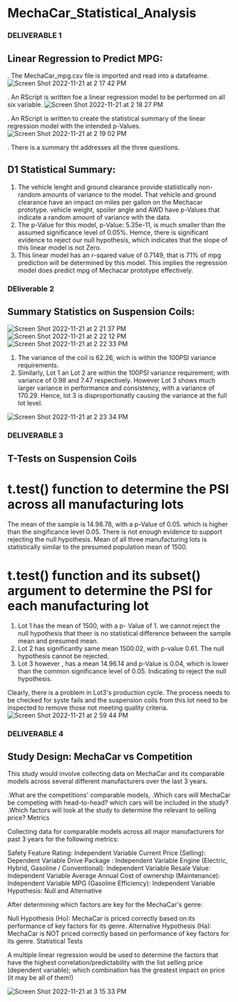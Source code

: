# MechaCar_Statistical_Analysis

### DELIVERABLE 1
## Linear Regression to Predict MPG:
. The MechaCar_mpg.csv file is imported and read into a datafeame.![Screen Shot 2022-11-21 at 2 17 42 PM](https://user-images.githubusercontent.com/55648656/203150468-e5a28b76-6216-48a9-9885-3437641bfd38.png)

. An RScript is written foe a linear regression model to be performed on all six variable.
![Screen Shot 2022-11-21 at 2 18 27 PM](https://user-images.githubusercontent.com/55648656/203150566-10a2fbc5-b344-4c9c-8c11-de781b5d644d.png)

. An RScript is written to create the statistical summary of the linear regression model with the intended p-Values.
![Screen Shot 2022-11-21 at 2 19 02 PM](https://user-images.githubusercontent.com/55648656/203150654-e3a9a5d3-97e9-4b5d-a0a8-459579cc4f34.png)

. There is a summary tht addresses all the three questions.


## D1 Statistical Summary:

1. The vehicle lenght and ground clearance provide statistically non-random amounts of variance to the model. That vehicle and ground clearance have an impact on miles per gallon on the Mechacar prototype. vehicle weight, spoiler angle and AWD have p-Values that indicate a random amount of variance with the data.
2. The p-Value for this model, p-Value: 5.35e-11, is much smaller than the assumed significance level of 0.05%. Hemce, there is significant evidence to reject our null hypothesis, which indicates that the slope of this linear model is not Zero.
3. This linear model has an r-sqared value of 0.7149, that is 71% of mpg prediction will be determined by this model. This implies the regression model does predict mpg of Mechacar prototype effectively.



### DEliverable 2
## Summary Statistics on Suspension Coils:
![Screen Shot 2022-11-21 at 2 21 37 PM](https://user-images.githubusercontent.com/55648656/203151067-c8a58c3e-8904-4230-9604-8557c2b77d38.png)
![Screen Shot 2022-11-21 at 2 22 12 PM](https://user-images.githubusercontent.com/55648656/203151128-c84ff221-9656-4104-bcac-bfd95489ff7e.png)
![Screen Shot 2022-11-21 at 2 22 33 PM](https://user-images.githubusercontent.com/55648656/203151170-931ee853-d997-4efe-90a2-97701345075b.png)
1. The variance of the coil is 62.26, wich is within the 100PSI variance requirements.
2. Similarly, Lot 1 an Lot 2 are within the 100PSI variance requirement; with variance of 0.98 and 7.47 respectively. However Lot 3 shows much larger variance in performance and consistency, with a variance of 170.29. Hence, lot 3 is disproportionatly causing the variance at the full lot level.


![Screen Shot 2022-11-21 at 2 23 34 PM](https://user-images.githubusercontent.com/55648656/203151332-fd0976df-0fbd-432f-920d-93979794e313.png)

### DELIVERABLE 3
 ## T-Tests on Suspension Coils
 # t.test() function to determine  the PSI across all manufacturing lots 
 The mean of the sample is 14.98.78, with a p-Value of 0.05. which is higher than the singificance level 0.05. There is not enough evidence to support rejecting the null hypothesis. Mean of all three manufacturing lots is statistically similar to the presumed population mean of 1500.

# t.test() function and its subset() argument to determine the PSI for each manufacturing lot
1. Lot 1 has the mean of 1500, with a p- Value of 1. we cannot reject the null hypothesis that theer is no statistical difference between the sample mean and presumed mean.
2. Lot 2 has significantly same mean 1500.02, with p-value 0.61. The null hypothesis cannot be rejected.
3. Lot 3 however , has a mean 14.96.14 and p-Value is 0.04, which is lower than the common significance level of 0.05. Indicating to reject the null hypothesis.

Clearly, there is a problem in Lot3's production cycle. The process needs to be checked for syste fails and the suspension coils from this lot need to be inspected to remove those not meeting quality criteria.
![Screen Shot 2022-11-21 at 2 59 44 PM](https://user-images.githubusercontent.com/55648656/203157181-c85c0486-157a-4477-8d6e-fa573e638075.png)

### DELIVERABLE 4
## Study Design: MechaCar vs Competition

This study would involve collecting data on MechaCar and its comparable models across several different manufacturers over the last 3 years.

.What are the competitions' comparable models,
.Which cars will MechaCar be competing with head-to-head? which cars will be included in the study?
.Which factors will look at the study to determine the relevant to selling price?
Metrics

Collecting data for comparable models across all major manufacturers for past 3 years for the following metrics:

Safety Feature Rating: Independent Variable
Current Price (Selling): Dependent Variable
Drive Package : Independent Variable
Engine (Electric, Hybrid, Gasoline / Conventional): Independent Variable
Resale Value: Independent Variable
Average Annual Cost of ownership (Maintenance): Independent Variable
MPG (Gasoline Efficiency): Independent Variable
Hypothesis: Null and Alternative

After determining which factors are key for the MechaCar's genre:

Null Hypothesis (Ho): MechaCar is priced correctly based on its performance of key factors for its genre.
Alternative Hypothesis (Ha): MechaCar is NOT priced correctly based on performance of key factors for its genre.
Statistical Tests

A multiple linear regression would be used to determine the factors that have the highest correlation/predictability with the list selling price (dependent variable); which combination has the greatest impact on price (it may be all of them!)


![Screen Shot 2022-11-21 at 3 15 33 PM](https://user-images.githubusercontent.com/55648656/203159639-c8f32920-f203-412e-9533-b2ac910ae4eb.png)



